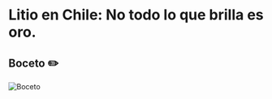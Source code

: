 # Litio en Chile: No todo lo que brilla es oro.


## Boceto :pencil2:
![Boceto](https://imgur.com/a/AJdgDIN)
